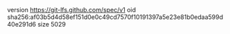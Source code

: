 version https://git-lfs.github.com/spec/v1
oid sha256:af03b5d4d58ef151d0e0c49cd7570f10191397a5e23e81b0edaa599d40e291d6
size 5029
